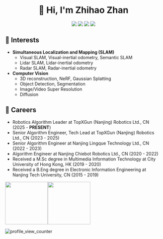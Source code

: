 <h1 align="center">👋 Hi, I'm Zhihao Zhan</h1>

<div align="center">
 
 <img src="https://img.shields.io/badge/C++-00599C?style=flat-square&logo=C%2B%2B&logoColor=white"/></a>
 <img src="https://img.shields.io/badge/C-A8B9CC?style=flat-square&logo=C&logoColor=white"/></a>
 <img src="https://img.shields.io/badge/Python-3766AB?style=flat-square&logo=Python&logoColor=white"/></a>
 <img src="https://img.shields.io/badge/ROS-22314E?style=flat-square&logo=ROS&logoColor=white"/></a>

</div>

## 🌱 Interests
- **Simultaneous Localization and Mapping (SLAM)**
  - Visual SLAM, Visual-inertial odometry, Semantic SLAM
  - Lidar SLAM, Lidar-inertial odometry
  - Radar SLAM, Radar-inertial odometry 
- **Computer Vision**
  - 3D reconstruction, NeRF, Gaussian Splatting
  - Object Detection, Segmentation
  - Image/Video Super Resolution
  - Diffusion

## 🔭 Careers
- Robotics Algorithm Leader at TopXGun (Nanjing) Robotics Ltd., CN (2025 - **PRESENT**)
- Senior Algorithm Engineer, Tech Lead at TopXGun (Nanjing) Robotics Ltd., CN (2023 - 2025)
- Senior Algorithm Engineer at Nanjing Lingque Technology Ltd., CN (2022 - 2023)
- Algorithm Engineer at Nanjing Chiebot Robotics Ltd., CN (2020 - 2022)
- Received a M.Sc degree in Multimedia Information Technology at City University of Hong Kong, HK (2019 - 2020)
- Received a B.Eng degree in Electronic Information Engineering at Nanjing Tech University, CN (2015 - 2019)


<img align="" height="137px" src="https://github-readme-stats.vercel.app/api?username=zhan994&count_private=true&hide_title=true&hide_border=true&show_icons=true&line_height=21&theme=graywhite" /><img align="" height="137px" src="https://github-readme-stats.vercel.app/api/top-langs/?username=zhan994&hide_title=true&hide_border=true&layout=compact&theme=graywhite" />

![profile_view_counter](https://komarev.com/ghpvc/?username=zhan994)
